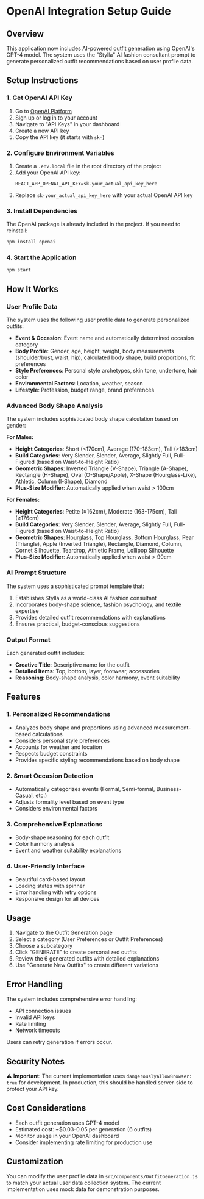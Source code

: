 # OpenAI Integration Setup Guide

## Overview
This application now includes AI-powered outfit generation using OpenAI's GPT-4 model. The system uses the "Stylla" AI fashion consultant prompt to generate personalized outfit recommendations based on user profile data.

## Setup Instructions

### 1. Get OpenAI API Key
1. Go to [OpenAI Platform](https://platform.openai.com/)
2. Sign up or log in to your account
3. Navigate to "API Keys" in your dashboard
4. Create a new API key
5. Copy the API key (it starts with `sk-`)

### 2. Configure Environment Variables
1. Create a `.env.local` file in the root directory of the project
2. Add your OpenAI API key:
   ```
   REACT_APP_OPENAI_API_KEY=sk-your_actual_api_key_here
   ```
3. Replace `sk-your_actual_api_key_here` with your actual OpenAI API key

### 3. Install Dependencies
The OpenAI package is already included in the project. If you need to reinstall:
```bash
npm install openai
```

### 4. Start the Application
```bash
npm start
```

## How It Works

### User Profile Data
The system uses the following user profile data to generate personalized outfits:

- **Event & Occasion**: Event name and automatically determined occasion category
- **Body Profile**: Gender, age, height, weight, body measurements (shoulder/bust, waist, hip), calculated body shape, build proportions, fit preferences
- **Style Preferences**: Personal style archetypes, skin tone, undertone, hair color
- **Environmental Factors**: Location, weather, season
- **Lifestyle**: Profession, budget range, brand preferences

### Advanced Body Shape Analysis
The system includes sophisticated body shape calculation based on gender:

**For Males:**
- **Height Categories**: Short (<170cm), Average (170-183cm), Tall (>183cm)
- **Build Categories**: Very Slender, Slender, Average, Slightly Full, Full-Figured (based on Waist-to-Height Ratio)
- **Geometric Shapes**: Inverted Triangle (V-Shape), Triangle (A-Shape), Rectangle (H-Shape), Oval (O-Shape/Apple), X-Shape (Hourglass-Like), Athletic, Column (I-Shape), Diamond
- **Plus-Size Modifier**: Automatically applied when waist > 100cm

**For Females:**
- **Height Categories**: Petite (≤162cm), Moderate (163-175cm), Tall (≥176cm)
- **Build Categories**: Very Slender, Slender, Average, Slightly Full, Full-Figured (based on Waist-to-Height Ratio)
- **Geometric Shapes**: Hourglass, Top Hourglass, Bottom Hourglass, Pear (Triangle), Apple (Inverted Triangle), Rectangle, Diamond, Column, Cornet Silhouette, Teardrop, Athletic Frame, Lollipop Silhouette
- **Plus-Size Modifier**: Automatically applied when waist > 90cm

### AI Prompt Structure
The system uses a sophisticated prompt template that:
1. Establishes Stylla as a world-class AI fashion consultant
2. Incorporates body-shape science, fashion psychology, and textile expertise
3. Provides detailed outfit recommendations with explanations
4. Ensures practical, budget-conscious suggestions

### Output Format
Each generated outfit includes:
- **Creative Title**: Descriptive name for the outfit
- **Detailed Items**: Top, bottom, layer, footwear, accessories
- **Reasoning**: Body-shape analysis, color harmony, event suitability

## Features

### 1. Personalized Recommendations
- Analyzes body shape and proportions using advanced measurement-based calculations
- Considers personal style preferences
- Accounts for weather and location
- Respects budget constraints
- Provides specific styling recommendations based on body shape

### 2. Smart Occasion Detection
- Automatically categorizes events (Formal, Semi-formal, Business-Casual, etc.)
- Adjusts formality level based on event type
- Considers environmental factors

### 3. Comprehensive Explanations
- Body-shape reasoning for each outfit
- Color harmony analysis
- Event and weather suitability explanations

### 4. User-Friendly Interface
- Beautiful card-based layout
- Loading states with spinner
- Error handling with retry options
- Responsive design for all devices

## Usage

1. Navigate to the Outfit Generation page
2. Select a category (User Preferences or Outfit Preferences)
3. Choose a subcategory
4. Click "GENERATE" to create personalized outfits
5. Review the 6 generated outfits with detailed explanations
6. Use "Generate New Outfits" to create different variations

## Error Handling

The system includes comprehensive error handling:
- API connection issues
- Invalid API keys
- Rate limiting
- Network timeouts

Users can retry generation if errors occur.

## Security Notes

⚠️ **Important**: The current implementation uses `dangerouslyAllowBrowser: true` for development. In production, this should be handled server-side to protect your API key.

## Cost Considerations

- Each outfit generation uses GPT-4 model
- Estimated cost: ~$0.03-0.05 per generation (6 outfits)
- Monitor usage in your OpenAI dashboard
- Consider implementing rate limiting for production use

## Customization

You can modify the user profile data in `src/components/OutfitGeneration.js` to match your actual user data collection system. The current implementation uses mock data for demonstration purposes. 